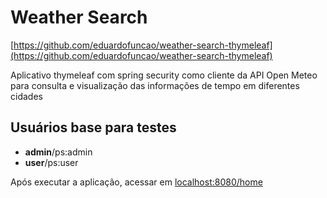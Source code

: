 # Weather Search
[https://github.com/eduardofuncao/weather-search-thymeleaf](https://github.com/eduardofuncao/weather-search-thymeleaf)

Aplicativo thymeleaf com spring security como cliente da API Open Meteo para consulta e visualização das informações de tempo em diferentes cidades

## Usuários base para testes
- **admin**/ps:admin
- **user**/ps:user

Após executar a aplicação, acessar em [localhost:8080/home](http://localhost:8080/home)
